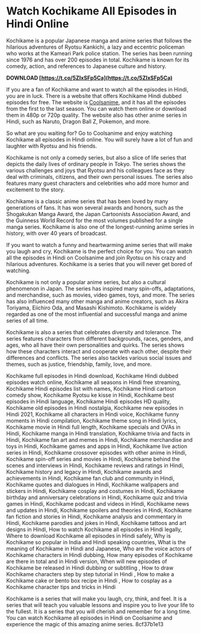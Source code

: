 # Watch Kochikame All Episodes in Hindi Online
 
Kochikame is a popular Japanese manga and anime series that follows the hilarious adventures of Ryotsu Kankichi, a lazy and eccentric policeman who works at the Kameari Park police station. The series has been running since 1976 and has over 200 episodes in total. Kochikame is known for its comedy, action, and references to Japanese culture and history.
 
**DOWNLOAD  [https://t.co/5ZIxSFp5Ca](https://t.co/5ZIxSFp5Ca)**


 
If you are a fan of Kochikame and want to watch all the episodes in Hindi, you are in luck. There is a website that offers Kochikame Hindi dubbed episodes for free. The website is [Coolsanime](https://coolsanime.me/kochikame-hindi-episodes/), and it has all the episodes from the first to the last season. You can watch them online or download them in 480p or 720p quality. The website also has other anime series in Hindi, such as Naruto, Dragon Ball Z, Pokemon, and more.
 
So what are you waiting for? Go to Coolsanime and enjoy watching Kochikame all episodes in Hindi online. You will surely have a lot of fun and laughter with Ryotsu and his friends.
  
Kochikame is not only a comedy series, but also a slice of life series that depicts the daily lives of ordinary people in Tokyo. The series shows the various challenges and joys that Ryotsu and his colleagues face as they deal with criminals, citizens, and their own personal issues. The series also features many guest characters and celebrities who add more humor and excitement to the story.
 
Kochikame is a classic anime series that has been loved by many generations of fans. It has won several awards and honors, such as the Shogakukan Manga Award, the Japan Cartoonists Association Award, and the Guinness World Record for the most volumes published for a single manga series. Kochikame is also one of the longest-running anime series in history, with over 40 years of broadcast.
 
If you want to watch a funny and heartwarming anime series that will make you laugh and cry, Kochikame is the perfect choice for you. You can watch all the episodes in Hindi on Coolsanime and join Ryotsu on his crazy and hilarious adventures. Kochikame is a series that you will never get bored of watching.
  
Kochikame is not only a popular anime series, but also a cultural phenomenon in Japan. The series has inspired many spin-offs, adaptations, and merchandise, such as movies, video games, toys, and more. The series has also influenced many other manga and anime creators, such as Akira Toriyama, Eiichiro Oda, and Masashi Kishimoto. Kochikame is widely regarded as one of the most influential and successful manga and anime series of all time.
 
Kochikame is also a series that celebrates diversity and tolerance. The series features characters from different backgrounds, races, genders, and ages, who all have their own personalities and quirks. The series shows how these characters interact and cooperate with each other, despite their differences and conflicts. The series also tackles various social issues and themes, such as justice, friendship, family, love, and more.
 
Kochikame full episodes in Hindi download,  Kochikame Hindi dubbed episodes watch online,  Kochikame all seasons in Hindi free streaming,  Kochikame Hindi episodes list with names,  Kochikame Hindi cartoon comedy show,  Kochikame Ryotsu ke kisse in Hindi,  Kochikame best episodes in Hindi language,  Kochikame Hindi episodes HD quality,  Kochikame old episodes in Hindi nostalgia,  Kochikame new episodes in Hindi 2021,  Kochikame all characters in Hindi voice,  Kochikame funny moments in Hindi compilation,  Kochikame theme song in Hindi lyrics,  Kochikame movie in Hindi full length,  Kochikame specials and OVAs in Hindi,  Kochikame manga in Hindi translation,  Kochikame trivia and facts in Hindi,  Kochikame fan art and memes in Hindi,  Kochikame merchandise and toys in Hindi,  Kochikame games and apps in Hindi,  Kochikame live action series in Hindi,  Kochikame crossover episodes with other anime in Hindi,  Kochikame spin-off series and movies in Hindi,  Kochikame behind the scenes and interviews in Hindi,  Kochikame reviews and ratings in Hindi,  Kochikame history and legacy in Hindi,  Kochikame awards and achievements in Hindi,  Kochikame fan club and community in Hindi,  Kochikame quotes and dialogues in Hindi,  Kochikame wallpapers and stickers in Hindi,  Kochikame cosplay and costumes in Hindi,  Kochikame birthday and anniversary celebrations in Hindi,  Kochikame quiz and trivia games in Hindi,  Kochikame podcast and videos in Hindi,  Kochikame news and updates in Hindi,  Kochikame spoilers and theories in Hindi,  Kochikame fan fiction and stories in Hindi,  Kochikame analysis and commentary in Hindi,  Kochikame parodies and jokes in Hindi,  Kochikame tattoos and art designs in Hindi,  How to watch Kochikame all episodes in Hindi legally,  Where to download Kochikame all episodes in Hindi safely,  Why is Kochikame so popular in India and Hindi speaking countries,  What is the meaning of Kochikame in Hindi and Japanese,  Who are the voice actors of Kochikame characters in Hindi dubbing,  How many episodes of Kochikame are there in total and in Hindi version,  When will new episodes of Kochikame be released in Hindi dubbing or subtitling ,  How to draw Kochikame characters step by step tutorial in Hindi ,  How to make a Kochikame cake or bento box recipe in Hindi ,  How to cosplay as a Kochikame character tips and tricks in Hindi
 
Kochikame is a series that will make you laugh, cry, think, and feel. It is a series that will teach you valuable lessons and inspire you to live your life to the fullest. It is a series that you will cherish and remember for a long time. You can watch Kochikame all episodes in Hindi on Coolsanime and experience the magic of this amazing anime series.
 8cf37b1e13
 
